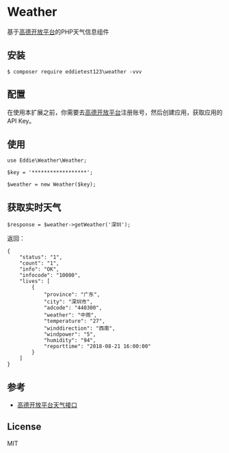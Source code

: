 # Weather
基于[高德开放平台](https://lbs.amap.com/dev/id/newuser)的PHP天气信息组件

## 安装
```angular2
$ composer require eddietest123\weather -vvv
```

## 配置
在使用本扩展之前，你需要去[高德开放平台](https://lbs.amap.com/dev/id/newuser)注册账号，然后创建应用，获取应用的API Key。

## 使用
```angular2
use Eddie\Weather\Weather;

$key = '******************';

$weather = new Weather($key);
```
## 获取实时天气
```angular2
$response = $weather->getWeather('深圳');
```
返回：
```angular2
{
    "status": "1",
    "count": "1",
    "info": "OK",
    "infocode": "10000",
    "lives": [
        {
            "province": "广东",
            "city": "深圳市",
            "adcode": "440300",
            "weather": "中雨",
            "temperature": "27",
            "winddirection": "西南",
            "windpower": "5",
            "humidity": "94",
            "reporttime": "2018-08-21 16:00:00"
        }
    ]
}
```

## 参考
- [高德开放平台天气接口]()

## License

MIT